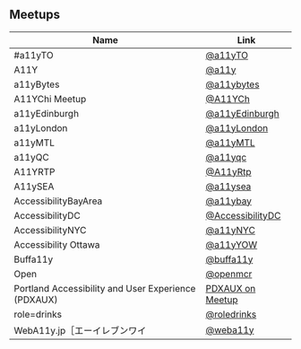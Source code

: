 ## Meetups

| Name | Link |
| --- | --- |
| #a11yTO	|[@a11yTO](https://twitter.com/a11yTO)|
| A11Y | [@a11y](https://twitter.com/a11y)|
| a11yBytes | [@a11ybytes](https://twitter.com/a11ybytes)|
| A11YChi Meetup | [@A11YCh](https://twitter.com/A11YChi)|
| a11yEdinburgh | [@a11yEdinburgh](https://twitter.com/a11yedinburgh/)|
| a11yLondon | [@a11yLondon](https://twitter.com/a11yLondon)|
| a11yMTL | [@a11yMTL](https://twitter.com/a11yMTL)|
| a11yQC | [@a11yqc](https://twitter.com/a11yqc/)|
| A11YRTP | [@A11yRtp](https://twitter.com/A11yRtp)|
| A11ySEA | [@a11ysea](https://twitter.com/a11ysea)|
| AccessibilityBayArea | [@a11ybay](https://twitter.com/a11ybay)|
| AccessibilityDC | [@AccessibilityDC](https://twitter.com/AccessibilityDC)|
| AccessibilityNYC | [@a11yNYC](https://twitter.com/a11yNYC)|
| Accessibility Ottawa | [@a11yYOW](https://twitter.com/a11yYOW)|
| Buffa11y | [@buffa11y](https://twitter.com/buffa11y)|
| Open | [@openmcr](https://twitter.com/openmcr)|
|  Portland Accessibility and User Experience (PDXAUX)|[PDXAUX on Meetup](https://www.meetup.com/Portland-Accessibility-and-User-Experience-Meetup/)|
| role=drinks | [@roledrinks](https://twitter.com/roledrinks)|
| WebA11y.jp［エーイレブンワイ | [@weba11y](https://twitter.com/weba11y)|